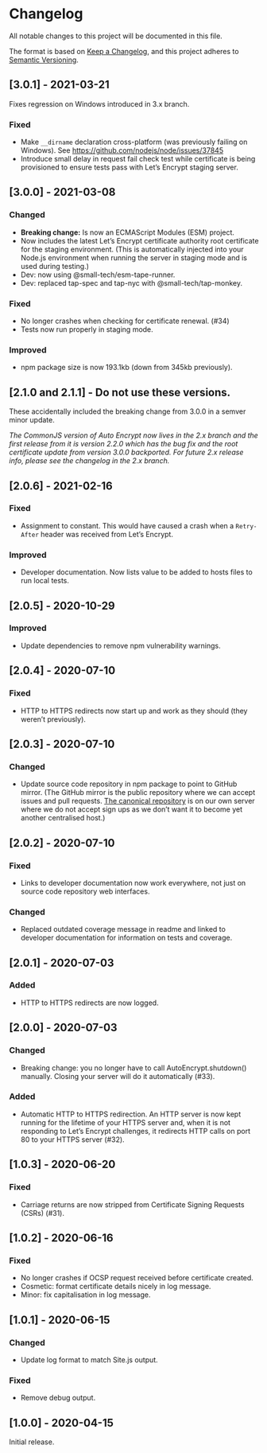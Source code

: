 # Changelog

All notable changes to this project will be documented in this file.

The format is based on [Keep a Changelog](https://keepachangelog.com/en/1.0.0/), and this project adheres to [Semantic Versioning](https://semver.org/spec/v2.0.0.html).

## [3.0.1] - 2021-03-21

Fixes regression on Windows introduced in 3.x branch.

### Fixed

  - Make `__dirname` declaration cross-platform (was previously failing on Windows). See https://github.com/nodejs/node/issues/37845
  - Introduce small delay in request fail check test while certificate is being provisioned to ensure tests pass with Let’s Encrypt staging server.

## [3.0.0] - 2021-03-08

### Changed

  - __Breaking change:__ Is now an ECMAScript Modules (ESM) project.
  - Now includes the latest Let’s Encrypt certificate authority root certificate for the staging environment. (This is automatically injected into your Node.js environment when running the server in staging mode and is used during testing.)
  - Dev: now using @small-tech/esm-tape-runner.
  - Dev: replaced tap-spec and tap-nyc with @small-tech/tap-monkey.

### Fixed

  - No longer crashes when checking for certificate renewal. (#34)
  - Tests now run properly in staging mode.

### Improved

  - npm package size is now 193.1kb (down from 345kb previously).

## [2.1.0 and 2.1.1] - Do not use these versions.

These accidentally included the breaking change from 3.0.0 in a semver minor update.

_The CommonJS version of Auto Encrypt now lives in the 2.x branch and the first release from it is version 2.2.0 which has the bug fix and the root certificate update from version 3.0.0 backported. For future 2.x release info, please see the changelog in the 2.x branch._

## [2.0.6] - 2021-02-16

### Fixed

  - Assignment to constant. This would have caused a crash when a `Retry-After` header was received from Let’s Encrypt.

### Improved

  - Developer documentation. Now lists value to be added to hosts files to run local tests.

## [2.0.5] - 2020-10-29

### Improved

  - Update dependencies to remove npm vulnerability warnings.

## [2.0.4] - 2020-07-10

### Fixed

  - HTTP to HTTPS redirects now start up and work as they should (they weren’t previously).

## [2.0.3] - 2020-07-10

### Changed

  - Update source code repository in npm package to point to GitHub mirror. (The GitHub mirror is the public repository where we can accept issues and pull requests. [The canonical repository](https://source.small-tech.org/site.js/lib/auto-encrypt) is on our own server where we do not accept sign ups as we don’t want it to become yet another centralised host.)

## [2.0.2] - 2020-07-10

### Fixed

  - Links to developer documentation now work everywhere, not just on source code repository web interfaces.

### Changed

  - Replaced outdated coverage message in readme and linked to developer documentation for information on tests and coverage.

## [2.0.1] - 2020-07-03

### Added

  - HTTP to HTTPS redirects are now logged.

## [2.0.0] - 2020-07-03

### Changed

  - Breaking change: you no longer have to call AutoEncrypt.shutdown() manually. Closing your server will do it automatically (#33).

### Added

  - Automatic HTTP to HTTPS redirection. An HTTP server is now kept running for the lifetime of your HTTPS server and, when it is not responding to Let’s Encrypt challenges, it redirects HTTP calls on port 80 to your HTTPS server (#32).

## [1.0.3] - 2020-06-20

### Fixed

  - Carriage returns are now stripped from Certificate Signing Requests (CSRs) (#31).

## [1.0.2] - 2020-06-16

### Fixed

  - No longer crashes if OCSP request received before certificate created.
  - Cosmetic: format certificate details nicely in log message.
  - Minor: fix capitalisation in log message.

## [1.0.1] - 2020-06-15

### Changed

  - Update log format to match Site.js output.

### Fixed

  - Remove debug output.

## [1.0.0] - 2020-04-15

Initial release.

